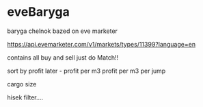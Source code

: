 # eveBaryga
baryga chelnok  bazed on eve marketer


https://api.evemarketer.com/v1/markets/types/11399?language=en

contains all buy and sell
just do Match!!

sort by profit
later - 
profit per m3
profit per m3 per jump

cargo size

hisek filter....


